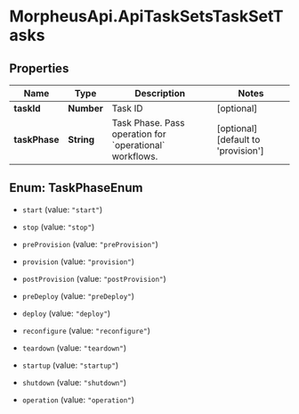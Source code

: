 # MorpheusApi.ApiTaskSetsTaskSetTasks

## Properties

Name | Type | Description | Notes
------------ | ------------- | ------------- | -------------
**taskId** | **Number** | Task ID | [optional] 
**taskPhase** | **String** | Task Phase. Pass operation for &#x60;operational&#x60; workflows. | [optional] [default to &#39;provision&#39;]



## Enum: TaskPhaseEnum


* `start` (value: `"start"`)

* `stop` (value: `"stop"`)

* `preProvision` (value: `"preProvision"`)

* `provision` (value: `"provision"`)

* `postProvision` (value: `"postProvision"`)

* `preDeploy` (value: `"preDeploy"`)

* `deploy` (value: `"deploy"`)

* `reconfigure` (value: `"reconfigure"`)

* `teardown` (value: `"teardown"`)

* `startup` (value: `"startup"`)

* `shutdown` (value: `"shutdown"`)

* `operation` (value: `"operation"`)




